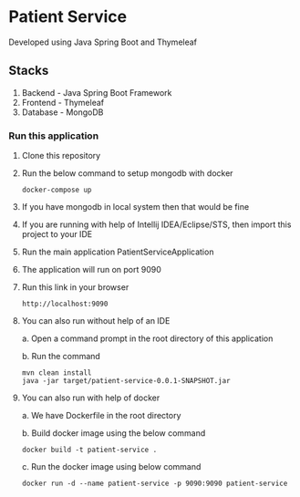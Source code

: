 # Patient Service
Developed using Java Spring Boot and Thymeleaf

## Stacks
1. Backend - Java Spring Boot Framework
2. Frontend - Thymeleaf
3. Database - MongoDB

### Run this application
1. Clone this repository
2. Run the below command to setup mongodb with docker
    ```
    docker-compose up
   ```
    
3. If you have mongodb in local system then that would be fine
4. If you are running with help of Intellij IDEA/Eclipse/STS, then import this project to your IDE
5. Run the main application PatientServiceApplication
6. The application will run on port 9090
7. Run this link in your browser
   
    ```
    http://localhost:9090
   ```

8. You can also run without help of an IDE 
   
    a. Open a command prompt in the root directory of this application
    
    b. Run the command 
   ```
   mvn clean install
   java -jar target/patient-service-0.0.1-SNAPSHOT.jar
    ```
   
9.  You can also run with help of docker
    
    a. We have Dockerfile in the root directory
    
    b. Build docker image using the below command
    ```
    docker build -t patient-service .
    ```
    
    c. Run the docker image using below command
    ```
    docker run -d --name patient-service -p 9090:9090 patient-service 
    ```